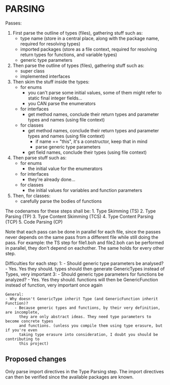 PARSING
=======

Passes:

1. First parse the outline of types (files), gathering stuff such as:
	- type name (store in a central place, along with the package name, required for resolving types)
	- imported packages (store as a file context, required for resolving return types for functions, and variable types)
	- generic type parameters
2. Then parse the outline of types (files), gathering stuff such as:
	- super class
	- implemented interfaces
3. Then skim the stuff inside the types:
	- for enums
		- you can't parse some initial values, some of them might refer to static final integer fields...
		- you CAN parse the enumerators
	- for interfaces
		- get method names, conclude their return types and parameter types and names (using file context)
	- for classes
		- get method names, conclude their return types and parameter types and names (using file context)
			- if name == "this", it's a constructor, keep that in mind
			- parse generic type parameters
		- get field names, conclude their types (using file context)
4. Then parse stuff such as:
	- for enums
		- the initial value for the enumerators
	- for interfaces
		- they're already done...
	- for classes
		- the initial values for variables and function parameters
5. Then, for classes:
	- carefully parse the bodies of functions

The codenames for these steps shall be:
	1. Type Skimming (TS)
	2. Type Parsing (TP)
	3. Type Content Skimming (TCS)
	4. Type Content Parsing (TCP)
	5. Code Parsing (CP)

Note that each pass can be done in parallel for each file, since the passes never depends on the same pass from a different file while still doing the pass.
For example: the TS step for file1.boh and file2.boh can be performed in parallel, they don't depend on eachother.
The same holds for every other step.

Difficulties for each step:
	1:
	- Should generic type parameters be analysed?
		- Yes. Yes they should.
		  types should then generate GenericTypes instead of Types, very important
	3:
	- Should generic type parameters for functions be analyzed?
		- Yes. Yes they should.
		  functions will then be GenericFunction instead of function, very important once again

	General:
	- Why doesn't GenericType inherit Type (and GenericFunction inherit Function)?
		- Because generic types and functions, by their very definition, are incomplete,
		  they are only abstract ideas. They need type parameters to become concrete types
		  and functions. (unless you compile them using type erasure, but if you're even
		  taking type erasure into consideration, I doubt you should be contributing to
		  this project)

Proposed changes
----------------

Only parse import directives in the Type Parsing step.
The import directives can then be verified since the available packages are known.
